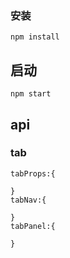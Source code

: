 ### 安装
```
npm install 
```

## 启动
```
npm start
```

## api
### tab
```
tabProps:{

}
tabNav:{

}
tabPanel:{

}
```